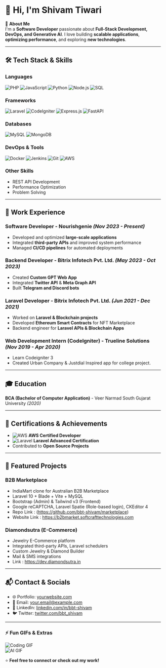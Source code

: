 # 👋 Hi, I'm Shivam Tiwari

🚀 **About Me**  
I'm a **Software Developer** passionate about **Full-Stack Development, DevOps, and Generative AI**. I love building **scalable applications**, **optimizing performance**, and exploring **new technologies**.  

---

## 🛠 Tech Stack & Skills

### Languages
![PHP](https://img.shields.io/badge/PHP-777BB4?style=flat&logo=php&logoColor=white) 
![JavaScript](https://img.shields.io/badge/JavaScript-F7DF1E?style=flat&logo=javascript&logoColor=black) 
![Python](https://img.shields.io/badge/Python-3776AB?style=flat&logo=python&logoColor=white) 
![Node.js](https://img.shields.io/badge/Node.js-339933?style=flat&logo=node.js&logoColor=white) 
![SQL](https://img.shields.io/badge/MySQL-4479A1?style=flat&logo=mysql&logoColor=white)

### Frameworks
![Laravel](https://img.shields.io/badge/Laravel-F9322C?style=flat&logo=laravel&logoColor=white) 
![CodeIgniter](https://img.shields.io/badge/CodeIgniter-EF4223?style=flat&logo=codeigniter&logoColor=white) 
![Express.js](https://img.shields.io/badge/Express.js-000000?style=flat&logo=express&logoColor=white) 
![FastAPI](https://img.shields.io/badge/FastAPI-009688?style=flat&logo=fastapi&logoColor=white)

### Databases
![MySQL](https://img.shields.io/badge/MySQL-4479A1?style=flat&logo=mysql&logoColor=white) 
![MongoDB](https://img.shields.io/badge/MongoDB-47A248?style=flat&logo=mongodb&logoColor=white)

### DevOps & Tools
![Docker](https://img.shields.io/badge/Docker-2496ED?style=flat&logo=docker&logoColor=white) 
![Jenkins](https://img.shields.io/badge/Jenkins-D24939?style=flat&logo=jenkins&logoColor=white) 
![Git](https://img.shields.io/badge/Git-F05032?style=flat&logo=git&logoColor=white) 
![AWS](https://img.shields.io/badge/AWS-232F3E?style=flat&logo=amazon-aws&logoColor=white)

### Other Skills
- REST API Development  
- Performance Optimization  
- Problem Solving  

---

## 💼 Work Experience

### **Software Developer** - Nourishgenie _(Nov 2023 - Present)_
- Developed and optimized **large-scale applications**  
- Integrated **third-party APIs** and improved system performance  
- Managed **CI/CD pipelines** for automated deployments  

### **Backend Developer** - Bitrix Infotech Pvt. Ltd. _(May 2023 - Oct 2023)_
- Created **Custom GPT Web App**  
- Integrated **Twitter API** & **Meta Graph API**  
- Built **Telegram and Discord bots**  

### **Laravel Developer** - Bitrix Infotech Pvt. Ltd. _(Jun 2021 - Dec 2021)_
- Worked on **Laravel & Blockchain projects**  
- Developed **Ethereum Smart Contracts** for NFT Marketplace  
- Backend engineer for **Laravel APIs & Blockchain Apps**  

### **Web Development Intern (CodeIgniter)** - Trueline Solutions _(Nov 2019 - Apr 2020)_
- Learn Codeigniter 3
- Created Urban Company & Justdial Inspired app for college project.
---

## 🎓 Education

**BCA (Bachelor of Computer Application)** - Veer Narmad South Gujarat University _(2020)_

---

## 📜 Certifications & Achievements
- ![AWS](https://img.shields.io/badge/AWS%20Certified%20Developer-232F3E?style=flat&logo=amazon-aws&logoColor=white) **AWS Certified Developer**  
- ![Laravel](https://img.shields.io/badge/Laravel-Advanced%20Certification-F9322C?style=flat&logo=laravel&logoColor=white) **Laravel Advanced Certification**  
- Contributed to **Open Source Projects**  

---

## 📂 Featured Projects

### **B2B Marketplace**
- IndiaMart clone for Australian B2B Marketplace  
- Laravel 10 + Blade + Vite + MySQL  
- Bootstrap (Admin) & Tailwind v3 (Frontend)  
- Google reCAPTCHA, Laravel Spatie (Role-based login), CKEditor 4  
- Repo Link : (https://github.com/bbt-shivam/marketplace)
- Website Link : https://b2bmarket.softcrafttechnologies.com

### **Diamondsutra (E-Commerce)**
- Jewelry E-Commerce platform  
- Integrated third-party APIs, Laravel schedulers  
- Custom Jewelry & Diamond Builder  
- Mail & SMS integrations  
- Link : https://dev.diamondsutra.in

---

## 📬 Contact & Socials

- 🌐 Portfolio: [yourwebsite.com](https://yourwebsite.com)  
- 📧 Email: [your.email@example.com](mailto:bbtshivam@gmail.com)  
- 🔗 LinkedIn: [linkedin.com/in/bbt-shivam](https://www.linkedin.com/in/bbt-shivam/)
- 🐦 Twitter: [twitter.com/bbt_shivam](https://x.com/bbt_shivam)  

---

### ⚡ Fun GIFs & Extras
![Coding GIF](https://media.giphy.com/media/13HgwGsXF0aiGY/giphy.gif)  
![AI GIF](https://media.giphy.com/media/l0HlOvJ7yaacpuSas/giphy.gif)  

⭐ **Feel free to connect or check out my work!**
